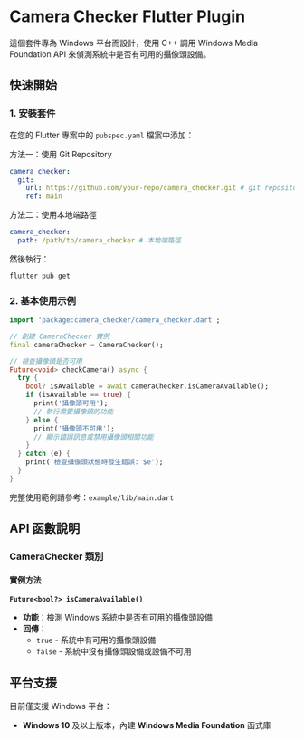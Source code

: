 # Camera Checker Flutter Plugin

這個套件專為 Windows 平台而設計，使用 C++ 調用 Windows Media Foundation API 來偵測系統中是否有可用的攝像頭設備。

## 快速開始

### 1. 安裝套件

在您的 Flutter 專案中的 `pubspec.yaml` 檔案中添加：

方法一：使用 Git Repository

```yaml
camera_checker:
  git:
    url: https://github.com/your-repo/camera_checker.git # git repository 路徑
    ref: main
```

方法二：使用本地端路徑

```yaml
camera_checker:
  path: /path/to/camera_checker # 本地端路徑
```

然後執行：

```bash
flutter pub get
```

### 2. 基本使用示例

```dart
import 'package:camera_checker/camera_checker.dart';

// 創建 CameraChecker 實例
final cameraChecker = CameraChecker();

// 檢查攝像頭是否可用
Future<void> checkCamera() async {
  try {
    bool? isAvailable = await cameraChecker.isCameraAvailable();
    if (isAvailable == true) {
      print('攝像頭可用');
      // 執行需要攝像頭的功能
    } else {
      print('攝像頭不可用');
      // 顯示錯誤訊息或禁用攝像頭相關功能
    }
  } catch (e) {
    print('檢查攝像頭狀態時發生錯誤: $e');
  }
}
```

完整使用範例請參考：`example/lib/main.dart`

## API 函數說明

### CameraChecker 類別

#### 實例方法

**`Future<bool?> isCameraAvailable()`**

- **功能**：檢測 Windows 系統中是否有可用的攝像頭設備
- **回傳**：
  - `true` - 系統中有可用的攝像頭設備
  - `false` - 系統中沒有攝像頭設備或設備不可用

## 平台支援

目前僅支援 Windows 平台：

- **Windows 10** 及以上版本，內建 **Windows Media Foundation** 函式庫
